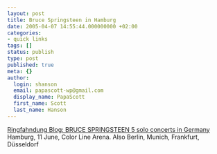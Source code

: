 ```yaml
---
layout: post
title: Bruce Springsteen in Hamburg
date: 2005-04-07 14:55:44.000000000 +02:00
categories:
- quick links
tags: []
status: publish
type: post
published: true
meta: {}
author:
  login: shanson
  email: papascott-wp@gmail.com
  display_name: PapaScott
  first_name: Scott
  last_name: Hanson
---
```

<p><a title="Ringfahndung Blog: BRUCE SPRINGSTEEN fünfmal solo & live in Deutschland." href="http://www.ringfahndung.de/archives/2005/04/bruce_springste.html#more">Ringfahndung Blog: BRUCE SPRINGSTEEN 5 solo concerts in Germany</a> Hamburg, 11 June, Color Line Arena. Also Berlin, Munich, Frankfurt, Düsseldorf</p>
